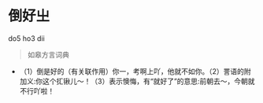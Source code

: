 # 倒好㞢
do5 ho3 dii
> 如皋方言词典
- （1）倒是好的（有关联作用）你一，考啊上吖，他就不如你。（2）詈语的附加义:你这个㧟锹儿～！（3）表示懊悔，有“就好了”的意思:前朝去～，今朝就不行吖啦！
